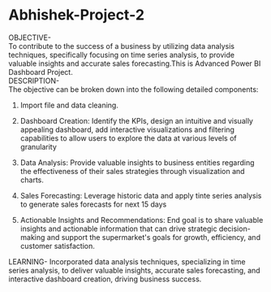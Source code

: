 # Abhishek-Project-2
OBJECTIVE-
<br>
To contribute to the success of a business by utilizing data analysis techniques, specifically focusing on time series analysis, to provide valuable insights and accurate sales forecasting.This is Advanced Power BI Dashboard Project.
<br>
DESCRIPTION-
<br>
The objective can be broken down into the following detailed components:

1. Import file and data cleaning.
2. Dashboard Creation: Identify the KPIs, design an intuitive and visually appealing dashboard, add interactive visualizations and filtering capabilities to allow users to explore the data at various levels of granularity

3. Data Analysis: Provide valuable insights to business entities regarding the effectiveness of their sales strategies through visualization and charts.
4. Sales Forecasting: Leverage historic data and apply tinte series analysis to generate sales forecasts for next 15 days
5. Actionable Insights and Recommendations: End goal is to share valuable insights and actionable information that can drive strategic decision-making and support the supermarket's goals for growth, efficiency, and customer satisfaction.
   
LEARNING-
Incorporated data analysis techniques, specializing in time series analysis, to deliver valuable insights, accurate sales forecasting, and interactive dashboard creation, driving business success.
